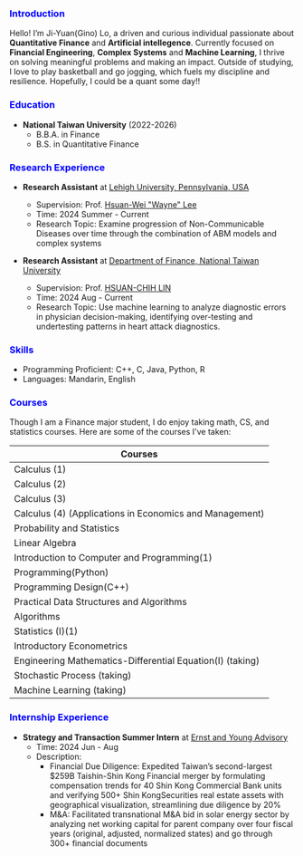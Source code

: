<!-- Sidebar -->
<!-- <div id="sidebar" style="position: fixed; top: 20px; left: 20px; width: 200px; background: #f4f4f4; padding: 10px; border-radius: 5px;">
  <h3 style="color:blue;">Navigation</h3>
  <ul>
    <li><a href="#education" style="color:blue;">Education</a></li>
    <li><a href="#research-experience" style="color:blue;">Research Experience</a></li>
    <li><a href="#skills" style="color:blue;">Skills</a></li>
    <li><a href="#courses" style="color:blue;">Courses</a></li>
    <li><a href="#internship-experience" style="color:blue;">Skills</a></li>
  </ul>
</div> -->

<!-- Main Content -->

<h3 id="intro" style="color:blue;">Introduction</h3>

Hello! I’m Ji-Yuan(Gino) Lo, a driven and curious individual passionate about **Quantitative Finance** and **Artificial intellegence**. Currently focused on **Financial Engineering**, **Complex Systems** and **Machine Learning**, I thrive on solving meaningful problems and making an impact. Outside of studying, I love to play basketball and go jogging, which fuels my discipline and resilience. Hopefully, I could be a quant some day!!

<h3 id="education" style="color:blue;">Education</h3>

- **National Taiwan University** (2022-2026)
    - B.B.A. in Finance
    - B.S. in Quantitative Finance



<h3 id="research-experience" style="color:blue;">Research Experience</h3>

- **Research Assistant** at [Lehigh University, Pennsylvania, USA]()
    - Supervision: Prof. [Hsuan-Wei "Wayne" Lee](https://sites.google.com/view/hsuanweilee/home)
    - Time: 2024 Summer - Current
    - Research Topic: Examine progression of Non-Communicable Diseases over time through the combination of ABM models and complex systems

- **Research Assistant** at [Department of Finance, National Taiwan University](https://management.ntu.edu.tw/Fin)
    - Supervision: Prof. [HSUAN-CHIH LIN](https://sites.google.com/site/hc4lin/)
    - Time: 2024 Aug - Current
    - Research Topic: Use machine learning to analyze diagnostic errors in physician decision-making, identifying over-testing and undertesting patterns in heart attack diagnostics.

<h3 id="skills" style="color:blue;">Skills</h3>

- Programming Proficient: C++, C, Java, Python, R
- Languages: Mandarin, English

<h3 id="courses" style="color:blue;">Courses</h3>

Though I am a Finance major student, I do enjoy taking math, CS, and statistics courses. Here are some of the courses I've taken:

| Courses                                                     |
|-------------------------------------------------------------|
| Calculus (1)                                                |
| Calculus (2)                                                |
| Calculus (3)                                                |
| Calculus (4) (Applications in Economics and Management)     |  
| Probability and Statistics                                  |
| Linear Algebra                                              |  
| Introduction to Computer and Programming(1)                 |
| Programming(Python)                                         |
| Programming Design(C++)                                     |
| Practical Data Structures and Algorithms                    |
| Algorithms                                                  |
| Statistics (I)(1)                                           |
| Introductory Econometrics                                   |
| Engineering Mathematics-Differential Equation(Ⅰ) (taking)   |
| Stochastic Process (taking)                                 |
| Machine Learning (taking)                                   |


<h3 id="internship-experience" style="color:blue;">Internship Experience</h3>

- **Strategy and Transaction Summer Intern** at [Ernst and Young Advisory](https://www.ey.com/zh_tw/services/strategy-transactions/corporate-finance)
    - Time: 2024 Jun - Aug
    - Description: 
      - Financial Due Diligence: Expedited Taiwan’s second-largest $259B Taishin-Shin Kong Financial merger by formulating compensation trends for 40 Shin Kong Commercial Bank units and verifying 500+ Shin KongSecurities real estate assets with geographical visualization, streamlining due diligence by 20%
      - M&A: Facilitated transnational M&A bid in solar energy sector by analyzing net working capital  for parent company over four fiscal years (original, adjusted, normalized states) and go through 300+ financial documents
